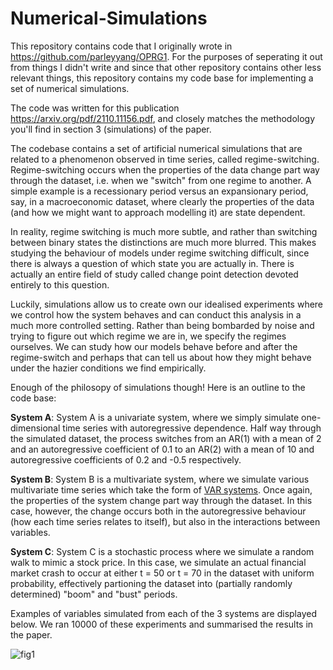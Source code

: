 # Numerical-Simulations

This repository contains code that I originally wrote in https://github.com/parleyyang/OPRG1. For the purposes of seperating it out from things I didn't write and since that other repository contains other less relevant things, this repository contains my code base for implementing a set of numerical simulations.

The code was written for this publication https://arxiv.org/pdf/2110.11156.pdf, and closely matches the methodology you'll find in section 3 (simulations) of the paper.

The codebase contains a set of artificial numerical simulations that are related to a phenomenon observed in time series, called regime-switching. Regime-switching occurs when the properties of the data change part way through the dataset, i.e. when we "switch" from one regime to another. A simple example is a recessionary period versus an expansionary period, say, in a macroeconomic dataset, where clearly the properties of the data (and how we might want to approach modelling it) are state dependent.

In reality, regime switching is much more subtle, and rather than switching between binary states the distinctions are much more blurred. This makes studying the behaviour of models under regime switching difficult, since there is always a question of which state you are actually in. There is actually an entire field of study called change point detection devoted entirely to this question.

Luckily, simulations allow us to create own our idealised experiments where we control how the system behaves and can conduct this analysis in a much more controlled setting. Rather than being bombarded by noise and trying to figure out which regime we are in, we specify the regimes ourselves. We can study how our models behave before and after the regime-switch and perhaps that can tell us about how they might behave under the hazier conditions we find empirically. 

Enough of the philosopy of simulations though! Here is an outline to the code base:

**System A**: System A is a univariate system, where we simply simulate one-dimensional time series with autoregressive dependence. Half way through the simulated     dataset, the process switches from an AR(1) with a mean of 2 and an autoregressive coefficient of 0.1 to an AR(2) with a mean of 10 and autoregressive              coefficients of 0.2 and -0.5 respectively. 

**System B**: System B is a multivariate system, where we simulate various multivariate time series which take the form of [VAR systems](https://en.wikipedia.org/wiki/Vector_autoregression). Once again, the properties of the system change part way through the dataset. In this case, however, the change occurs both in the autoregressive behaviour (how each time series relates to itself), but also in the interactions between variables.

**System C**: System C is a stochastic process where we simulate a random walk to mimic a stock price. In this case, we simulate an actual financial market crash to occur at either t = 50 or t = 70 in the dataset with uniform probability, effectively partioning the dataset into (partially randomly determined) "boom" and "bust" periods.

Examples of variables simulated from each of the 3 systems are displayed below. We ran 10000 of these experiments and summarised the results in the paper.


![fig1](https://user-images.githubusercontent.com/55145311/147833359-95068b7b-aee2-4782-8f71-4c6ac9ac6577.png)
